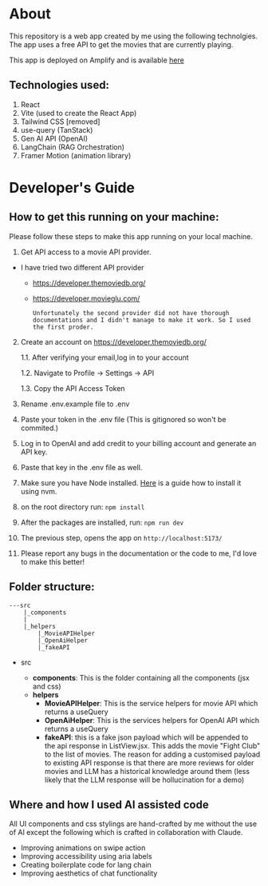 # About

This repository is a web app created by me using the following technolgies.
The app uses a free API to get the movies that are currently playing.

This app is deployed on Amplify and is available [here](https://main.dk533bbkowhnl.amplifyapp.com/)
## Technologies used:

1. React
1. Vite (used to create the React App)
1. Tailwind CSS [removed]
1. use-query (TanStack)
1. Gen AI API (OpenAI)
1. LangChain (RAG Orchestration)
1. Framer Motion (animation library)

# Developer's Guide

## How to get this running on your machine:

Please follow these steps to make this app running on your local machine.

1.  Get API access to a movie API provider.

- I have tried two different API provider

  - https://developer.themoviedb.org/

  - https://developer.movieglu.com/

        Unfortunately the second provider did not have thorough documentations and I didn't manage to make it work. So I used the first proder.

2.  Create an account on https://developer.themoviedb.org/

    1.1. After verifying your email,log in to your account

    1.2. Navigate to Profile -> Settings -> API

    1.3. Copy the API Access Token

1.  Rename .env.example file to .env
1.  Paste your token in the .env file (This is gitignored so won't be commited.)
1.  Log in to OpenAI and add credit to your billing account and generate an API key.
1.  Paste that key in the .env file as well.
1.  Make sure you have Node installed. [Here](https://github.com/nvm-sh/nvm) is a guide how to install it using nvm.
1.  on the root directory run:
    `npm install`
1.  After the packages are installed, run:
    `npm run dev`
1.  The previous step, opens the app on `http://localhost:5173/`
1.  Please report any bugs in the documentation or the code to me, I'd love to make this better!

## Folder structure:

```
---src
    |_components
    |
    |_helpers
        |_MovieAPIHelper
        |_OpenAiHelper
        |_fakeAPI
```

- src

  - **components**: This is the folder containing all the components (jsx and css)
  - **helpers**
    - **MovieAPIHelper**: This is the service helpers for movie API which returns a useQuery
    - **OpenAiHelper**: This is the services helpers for OpenAI API which returns a useQuery
    - **fakeAPI**: this is a fake json payload which will be appended to the api response in ListView.jsx. This adds the movie "Fight Club" to the list of movies. The reason for adding a customised payload to existing API response is that there are more reviews for older movies and LLM has a historical knowledge around them (less likely that the LLM response will be hollucination for a demo)

## Where and how I used AI assisted code

All UI components and css stylings are hand-crafted by me without the use of AI except the following which is crafted in collaboration with Claude.

- Improving animations on swipe action
- Improving accessibility using aria labels
- Creating boilerplate code for lang chain
- Improving aesthetics of chat functionality
